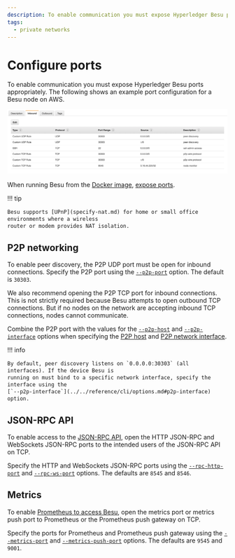 ```yaml
---
description: To enable communication you must expose Hyperledger Besu ports appropriately
tags:
  - private networks
---
```


# Configure ports

To enable communication you must expose Hyperledger Besu ports appropriately. The following shows
an example port configuration for a Besu node on AWS.

![Port Configuration](../../../assets/images/PortConfiguration.png)

When running Besu from the [Docker image](../../get-started/install/run-docker-image.md),
[expose ports](../../get-started/install/run-docker-image.md#exposing-ports).

!!! tip

    Besu supports [UPnP](specify-nat.md) for home or small office environments where a wireless
    router or modem provides NAT isolation.

## P2P networking

To enable peer discovery, the P2P UDP port must be open for inbound connections. Specify the P2P
port using the [`--p2p-port`](../../reference/cli/options.md#p2p-port) option. The default is
`30303`.

We also recommend opening the P2P TCP port for inbound connections. This is not strictly required
because Besu attempts to open outbound TCP connections. But if no nodes on the network are
accepting inbound TCP connections, nodes cannot communicate.

Combine the P2P port with the values for the
[`--p2p-host`](../../reference/cli/options.md#p2p-host) and
[`--p2p-interface`](../../reference/cli/options.md#p2p-interface) options when specifying the
[P2P host](../../reference/cli/options.md#p2p-host) and
[P2P network interface](../../reference/cli/options.md#p2p-interface).

!!! info

    By default, peer discovery listens on `0.0.0.0:30303` (all interfaces). If the device Besu is
    running on must bind to a specific network interface, specify the interface using the
    [`--p2p-interface`](../../reference/cli/options.md#p2p-interface) option.

## JSON-RPC API

To enable access to the [JSON-RPC API](../use-besu-api/json-rpc.md), open the HTTP
JSON-RPC and WebSockets JSON-RPC ports to the intended users of the JSON-RPC API on TCP.

Specify the HTTP and WebSockets JSON-RPC ports using the
[`--rpc-http-port`](../../reference/cli/options.md#rpc-http-port) and
[`--rpc-ws-port`](../../reference/cli/options.md#rpc-ws-port) options. The defaults are `8545`
and `8546`.

## Metrics

To enable
[Prometheus to access Besu](../monitor/metrics.md), open
the metrics port or metrics push port to Prometheus or the Prometheus push gateway on TCP.

Specify the ports for Prometheus and Prometheus push gateway using the
[`--metrics-port`](../../reference/cli/options.md#metrics-port) and
[`--metrics-push-port`](../../reference/cli/options.md#metrics-push-port) options. The defaults
are `9545` and `9001`.
